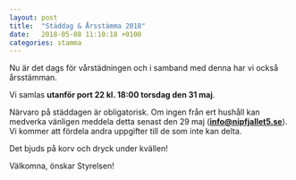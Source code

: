 ```yaml
---
layout: post
title:  "Städdag & Årsstämma 2018"
date:   2018-05-08 11:10:18 +0100
categories: stamma
---
```


Nu är det dags för vårstädningen och i samband med denna har vi också årsstämman.

Vi samlas **utanför port 22 kl. 18:00 torsdag den 31 maj**.

Närvaro på städdagen är obligatorisk. Om ingen från ert hushåll kan medverka vänligen meddela detta senast den 29 maj (**info@nipfjallet5.se**). Vi kommer att fördela andra uppgifter till de som inte kan delta.

Det bjuds på korv och dryck under kvällen!

Välkomna, önskar Styrelsen!
